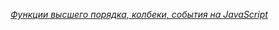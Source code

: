 *[Функции высшего порядка, колбеки, события на JavaScript ](https://www.youtube.com/watch?v=1vqATwbGHnc&list=PLHhi8ymDMrQZad6JDh6HRzY1Wz5WB34w0&index=15)*